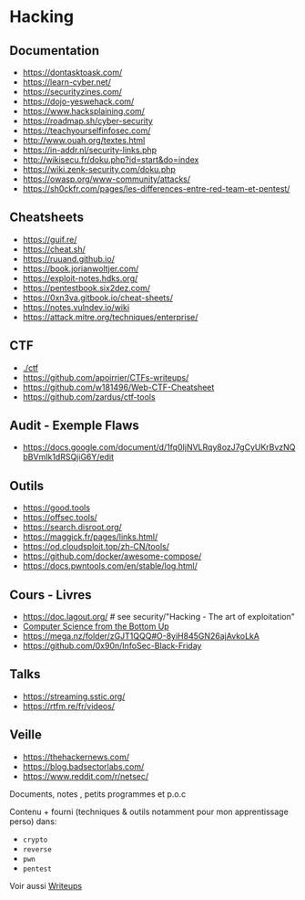# Hacking

## Documentation

- https://dontasktoask.com/
- https://learn-cyber.net/
- https://securityzines.com/
- https://dojo-yeswehack.com/
- https://www.hacksplaining.com/
- https://roadmap.sh/cyber-security
- https://teachyourselfinfosec.com/
- http://www.ouah.org/textes.html
- https://in-addr.nl/security-links.php
- http://wikisecu.fr/doku.php?id=start&do=index
- https://wiki.zenk-security.com/doku.php
- https://owasp.org/www-community/attacks/
- https://sh0ckfr.com/pages/les-differences-entre-red-team-et-pentest/

## Cheatsheets

- https://guif.re/
- https://cheat.sh/
- https://ruuand.github.io/
- https://book.jorianwoltjer.com/
- https://exploit-notes.hdks.org/
- https://pentestbook.six2dez.com/
- https://0xn3va.gitbook.io/cheat-sheets/
- https://notes.vulndev.io/wiki
- https://attack.mitre.org/techniques/enterprise/

## CTF

- [./ctf](./ctf)
- https://github.com/apoirrier/CTFs-writeups/
- https://github.com/w181496/Web-CTF-Cheatsheet
- https://github.com/zardus/ctf-tools

## Audit - Exemple Flaws

- https://docs.google.com/document/d/1fq0IjNVLRqy8ozJ7gCyUKrBvzNQbBVmIk1dRSQjiG6Y/edit

## Outils

- https://good.tools
- https://offsec.tools/
- https://search.disroot.org/
- https://maggick.fr/pages/links.html/
- https://od.cloudsploit.top/zh-CN/tools/
- https://github.com/docker/awesome-compose/
- https://docs.pwntools.com/en/stable/log.html/

## Cours - Livres

- https://doc.lagout.org/ # see security/"Hacking - The art of exploitation"
- [Computer Science from the Bottom Up](https://www.bottomupcs.com/csbu.pdf)
- https://mega.nz/folder/zGJT1QQQ#O-8yiH845GN26ajAvkoLkA
- https://github.com/0x90n/InfoSec-Black-Friday

## Talks

- https://streaming.sstic.org/
- https://rtfm.re/fr/videos/

## Veille

- https://thehackernews.com/
- https://blog.badsectorlabs.com/
- https://www.reddit.com/r/netsec/

Documents, notes , petits programmes et p.o.c

Contenu + fourni (techniques & outils notamment pour mon apprentissage perso) dans:

- `crypto`
- `reverse`
- `pwn`
- `pentest`

Voir aussi [Writeups](https://github.com/4nuit/Writeup)
